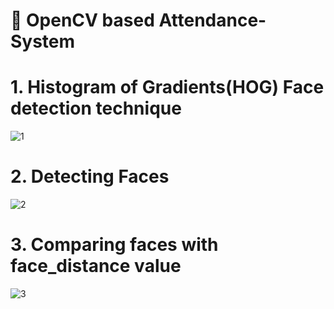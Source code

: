 # 👦 OpenCV based Attendance-System
# 1. Histogram of Gradients(HOG) Face detection technique
![1](https://github.com/user-attachments/assets/2f7aaa91-78ce-4744-b827-f874f965f720)
#
# 2. Detecting Faces
![2](https://github.com/user-attachments/assets/9e01d8b4-23b3-47fb-859d-de00b8261da3)
#
# 3. Comparing faces with face_distance value
![3](https://github.com/user-attachments/assets/a8629dc5-c853-4c73-a0ac-fdfd9ac6d608)
